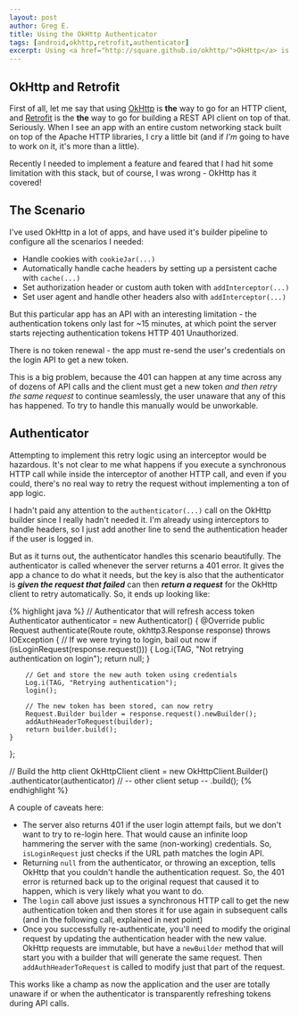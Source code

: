 ```yaml
---
layout: post
author: Greg E.
title: Using the OkHttp Authenticator
tags: [android,okhttp,retrofit,authenticator]
excerpt: Using <a href="http://square.github.io/okhttp/">OkHttp</a> is THE way to go for an HTTP client, and <a href="http://square.github.io/retrofit/">Retrofit</a> is the THE way to go for building a REST API client on top of that. Recently I needed to implement a feature and feared that I had hit some limitation with this stack, but of course, I was wrong - OkHttp has it covered!
---
```

## OkHttp and Retrofit

First of all, let me say that using <a href="http://square.github.io/okhttp/">OkHttp</a> is **the** way to go for an HTTP client, and <a href="http://square.github.io/retrofit/">Retrofit</a> is the **the** way to go for building a REST API client on top of that. Seriously. When I see an app with an entire custom networking stack built on top of the Apache HTTP libraries, I cry a little bit (and if *I'm* going to have to work on it, it's more than a little).

Recently I needed to implement a feature and feared that I had hit some limitation with this stack, but of course, I was wrong - OkHttp has it covered!

## The Scenario

I've used OkHttp in a lot of apps, and have used it's builder pipeline to configure all the scenarios I needed:

* Handle cookies with `cookieJar(...)`
* Automatically handle cache headers by setting up a persistent cache with `cache(...)` 
* Set authorization header or custom auth token with `addInterceptor(...)` 
* Set user agent and handle other headers also with `addInterceptor(...)`

But this particular app has an API with an interesting limitation - the authentication tokens only last for ~15 minutes, at which point the server starts rejecting authentication tokens HTTP 401 Unauthorized.

There is no token renewal - the app must re-send the user's credentials on the login API to get a new token.

This is a big problem, because the 401 can happen at any time across any of dozens of API calls and the client must get a new token *and then retry the same request* to continue seamlessly, the user unaware that any of this has happened. To try to handle this manually would be unworkable.

## Authenticator 

Attempting to implement this retry logic using an interceptor would be hazardous. It's not clear to me what happens if you execute a synchronous HTTP call while inside the interceptor of another HTTP call, and even if you could, there's no real way to retry the request without implementing a ton of app logic.

I hadn't paid any attention to the `authenticator(...)` call on the OkHttp builder since I really hadn't needed it. I'm already using interceptors to handle headers, so I just add another line to send the authentication header if the user is logged in.

But as it turns out, the authenticator handles this scenario beautifully. The authenticator is called whenever the server returns a 401 error. It gives the app a chance to do what it needs, but the key is also that the authenticator is ***given the request that failed*** can then ***return a request*** for the OkHttp client to retry automatically. So, it ends up looking like:

{% highlight java %}
// Authenticator that will refresh access token
Authenticator authenticator = new Authenticator() {
    @Override
    public Request authenticate(Route route, okhttp3.Response response) throws IOException {
        // If we were trying to login, bail out now
        if (isLoginRequest(response.request())) {
            Log.i(TAG, "Not retrying authentication on login");
            return null;
        }

        // Get and store the new auth token using credentials
        Log.i(TAG, "Retrying authentication");
        login();

        // The new token has been stored, can now retry
        Request.Builder builder = response.request().newBuilder();
        addAuthHeaderToRequest(builder);
        return builder.build();
    }
};

// Build the http client
OkHttpClient client = new OkHttpClient.Builder()
    .authenticator(authenticator)
    // -- other client setup --
    .build();
{% endhighlight %}

A couple of caveats here:

* The server also returns 401 if the user login attempt fails, but we don't want to try to re-login here. That would cause an infinite loop hammering the server with the same (non-working) credentials. So, `isLoginRequest` just checks if the URL path matches the login API.
* Returning `null` from the authenticator, or throwing an exception, tells OkHttp that you couldn't handle the authentication request. So, the 401 error is returned back up to the original request that caused it to happen, which is very likely what you want to do.
* The `login` call above just issues a synchronous HTTP call to get the new authentication token and then stores it for use again in subsequent calls (and in the following call, explained in next point)
* Once you successfully re-authenticate, you'll need to modify the original request by updating the authentication header with the new value. OkHttp requests are immutable, but have a `newBuilder` method that will start you with a builder that will generate the same request. Then `addAuthHeaderToRequest` is called to modify just that part of the request.

This works like a champ as now the application and the user are totally unaware if or when the authenticator is transparently refreshing tokens during API calls.

